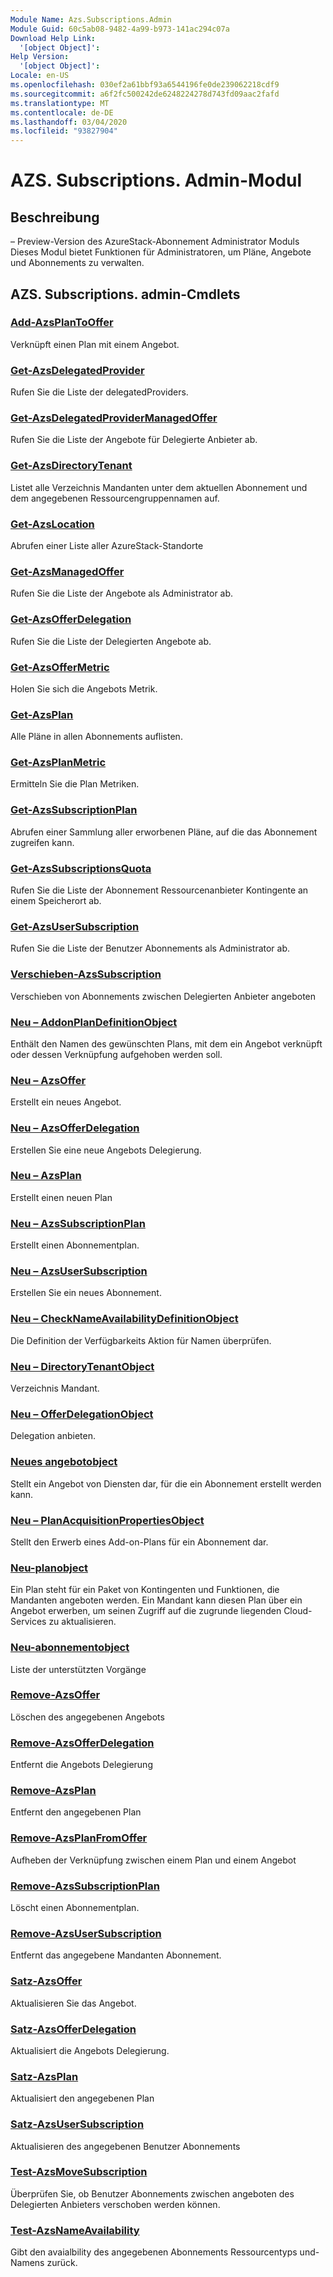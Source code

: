 ```yaml
---
Module Name: Azs.Subscriptions.Admin
Module Guid: 60c5ab08-9482-4a99-b973-141ac294c07a
Download Help Link:
  '[object Object]': 
Help Version:
  '[object Object]': 
Locale: en-US
ms.openlocfilehash: 030ef2a61bbf93a6544196fe0de239062218cdf9
ms.sourcegitcommit: a6f2fc500242de6248224278d743fd09aac2fafd
ms.translationtype: MT
ms.contentlocale: de-DE
ms.lasthandoff: 03/04/2020
ms.locfileid: "93827904"
---
```

# AZS. Subscriptions. Admin-Modul
## Beschreibung
– Preview-Version des AzureStack-Abonnement Administrator Moduls  Dieses Modul bietet Funktionen für Administratoren, um Pläne, Angebote und Abonnements zu verwalten.

## AZS. Subscriptions. admin-Cmdlets
### [Add-AzsPlanToOffer](Add-AzsPlanToOffer.md)
Verknüpft einen Plan mit einem Angebot.

### [Get-AzsDelegatedProvider](Get-AzsDelegatedProvider.md)
Rufen Sie die Liste der delegatedProviders.

### [Get-AzsDelegatedProviderManagedOffer](Get-AzsDelegatedProviderManagedOffer.md)
Rufen Sie die Liste der Angebote für Delegierte Anbieter ab.

### [Get-AzsDirectoryTenant](Get-AzsDirectoryTenant.md)
Listet alle Verzeichnis Mandanten unter dem aktuellen Abonnement und dem angegebenen Ressourcengruppennamen auf.

### [Get-AzsLocation](Get-AzsLocation.md)
Abrufen einer Liste aller AzureStack-Standorte

### [Get-AzsManagedOffer](Get-AzsManagedOffer.md)
Rufen Sie die Liste der Angebote als Administrator ab.

### [Get-AzsOfferDelegation](Get-AzsOfferDelegation.md)
Rufen Sie die Liste der Delegierten Angebote ab.

### [Get-AzsOfferMetric](Get-AzsOfferMetric.md)
Holen Sie sich die Angebots Metrik.

### [Get-AzsPlan](Get-AzsPlan.md)
Alle Pläne in allen Abonnements auflisten.

### [Get-AzsPlanMetric](Get-AzsPlanMetric.md)
Ermitteln Sie die Plan Metriken.

### [Get-AzsSubscriptionPlan](Get-AzsSubscriptionPlan.md)
Abrufen einer Sammlung aller erworbenen Pläne, auf die das Abonnement zugreifen kann.

### [Get-AzsSubscriptionsQuota](Get-AzsSubscriptionsQuota.md)
Rufen Sie die Liste der Abonnement Ressourcenanbieter Kontingente an einem Speicherort ab.

### [Get-AzsUserSubscription](Get-AzsUserSubscription.md)
Rufen Sie die Liste der Benutzer Abonnements als Administrator ab.

### [Verschieben-AzsSubscription](Move-AzsSubscription.md)
Verschieben von Abonnements zwischen Delegierten Anbieter angeboten

### [Neu – AddonPlanDefinitionObject](New-AddonPlanDefinitionObject.md)
Enthält den Namen des gewünschten Plans, mit dem ein Angebot verknüpft oder dessen Verknüpfung aufgehoben werden soll.

### [Neu – AzsOffer](New-AzsOffer.md)
Erstellt ein neues Angebot.

### [Neu – AzsOfferDelegation](New-AzsOfferDelegation.md)
Erstellen Sie eine neue Angebots Delegierung.

### [Neu – AzsPlan](New-AzsPlan.md)
Erstellt einen neuen Plan

### [Neu – AzsSubscriptionPlan](New-AzsSubscriptionPlan.md)
Erstellt einen Abonnementplan.

### [Neu – AzsUserSubscription](New-AzsUserSubscription.md)
Erstellen Sie ein neues Abonnement.

### [Neu – CheckNameAvailabilityDefinitionObject](New-CheckNameAvailabilityDefinitionObject.md)
Die Definition der Verfügbarkeits Aktion für Namen überprüfen.

### [Neu – DirectoryTenantObject](New-DirectoryTenantObject.md)
Verzeichnis Mandant.

### [Neu – OfferDelegationObject](New-OfferDelegationObject.md)
Delegation anbieten.

### [Neues angebotobject](New-OfferObject.md)
Stellt ein Angebot von Diensten dar, für die ein Abonnement erstellt werden kann.

### [Neu – PlanAcquisitionPropertiesObject](New-PlanAcquisitionPropertiesObject.md)
Stellt den Erwerb eines Add-on-Plans für ein Abonnement dar.

### [Neu-planobject](New-PlanObject.md)
Ein Plan steht für ein Paket von Kontingenten und Funktionen, die Mandanten angeboten werden.
Ein Mandant kann diesen Plan über ein Angebot erwerben, um seinen Zugriff auf die zugrunde liegenden Cloud-Services zu aktualisieren.

### [Neu-abonnementobject](New-SubscriptionObject.md)
Liste der unterstützten Vorgänge

### [Remove-AzsOffer](Remove-AzsOffer.md)
Löschen des angegebenen Angebots

### [Remove-AzsOfferDelegation](Remove-AzsOfferDelegation.md)
Entfernt die Angebots Delegierung

### [Remove-AzsPlan](Remove-AzsPlan.md)
Entfernt den angegebenen Plan

### [Remove-AzsPlanFromOffer](Remove-AzsPlanFromOffer.md)
Aufheben der Verknüpfung zwischen einem Plan und einem Angebot

### [Remove-AzsSubscriptionPlan](Remove-AzsSubscriptionPlan.md)
Löscht einen Abonnementplan.

### [Remove-AzsUserSubscription](Remove-AzsUserSubscription.md)
Entfernt das angegebene Mandanten Abonnement.

### [Satz-AzsOffer](Set-AzsOffer.md)
Aktualisieren Sie das Angebot.

### [Satz-AzsOfferDelegation](Set-AzsOfferDelegation.md)
Aktualisiert die Angebots Delegierung.

### [Satz-AzsPlan](Set-AzsPlan.md)
Aktualisiert den angegebenen Plan

### [Satz-AzsUserSubscription](Set-AzsUserSubscription.md)
Aktualisieren des angegebenen Benutzer Abonnements

### [Test-AzsMoveSubscription](Test-AzsMoveSubscription.md)
Überprüfen Sie, ob Benutzer Abonnements zwischen angeboten des Delegierten Anbieters verschoben werden können.

### [Test-AzsNameAvailability](Test-AzsNameAvailability.md)
Gibt den avaialbility des angegebenen Abonnements Ressourcentyps und-Namens zurück.

